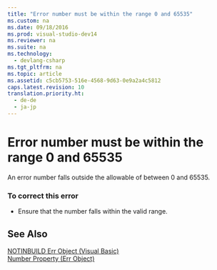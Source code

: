 ```yaml
---
title: "Error number must be within the range 0 and 65535"
ms.custom: na
ms.date: 09/18/2016
ms.prod: visual-studio-dev14
ms.reviewer: na
ms.suite: na
ms.technology: 
  - devlang-csharp
ms.tgt_pltfrm: na
ms.topic: article
ms.assetid: c5cb5753-516e-4568-9d63-0e9a2a4c5812
caps.latest.revision: 10
translation.priority.ht: 
  - de-de
  - ja-jp
---
```

# Error number must be within the range 0 and 65535
An error number falls outside the allowable of between 0 and 65535.  
  
### To correct this error  
  
-   Ensure that the number falls within the valid range.  
  
## See Also  
 [NOTINBUILD Err Object (Visual Basic)](assetId:///d6f42bdc-4f5f-4a5f-a9db-f5b530be8f1c)   
 [Number Property (Err Object)](assetId:///3b1991c4-b349-4ed0-a6ad-b5e2003c9028)